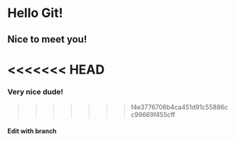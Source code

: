 # Hello Git!
## Nice to meet you!
<<<<<<< HEAD
=======
### Very nice dude!
>>>>>>> f4e3776708b4ca451d91c55886cc99669f455cff
#### Edit with branch
